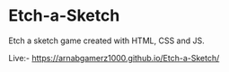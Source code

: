 # Etch-a-Sketch
Etch a sketch game created with HTML, CSS and JS.

Live:- https://arnabgamerz1000.github.io/Etch-a-Sketch/
